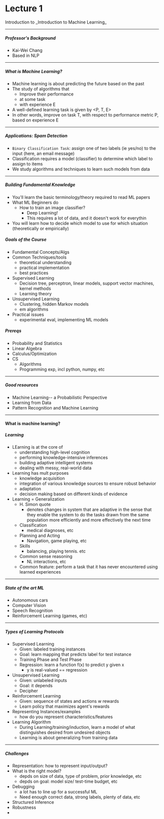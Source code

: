 <h1>Lecture 1</h1>
Introduction to _Introduction to Machine Learning_

---

<h5>Professor's Background</h5>

  * Kai-Wei Chang
  * Based in NLP

---

<h5>What is Machine Learning?</h5>

  * Machine learning is about predicting the future based on the past
  * The study of algorithms that
    - Improve their performance
    - at some task
    - with experience E
  * A well-defined learning task is given by <P, T, E>
  * In other words, improve on task T, with respect to performance metric P, based on experience E

---

<h5>Applications: Spam Detection</h5>

  * `Binary Classification Task`: assign one of two labels (ie yes/no) to the input (here, an email message)
  * Classification requires a model (classifier) to determine which label to assign to items
  * We study algorithms and techniques to learn such models from data

---

<h5>Building Fundamental Knowledge</h5>

  * You'll learn the basic terminology/theory required to read ML papers
  * What ML Beginners do
      - How to train an image classifier?
          + Deep Learning!
          + This requires a lot of data, and it doesn't work for everythin
  * You will learn how to decide which model to use for which situation (theoretically or empirically)

<h5>Goals of the Course</h5>

  * Fundamental Concepts/Algs
  * Common Techniques/tools
      - theoretical understanding
      - practical implementation
      - best practices
  * Supervised Learning
      - Decision tree, perceptron, linear models, support vector machines, kernel methods
      - Learning theory
  * Unsupervised Learning
      - Clustering, hidden Markov models
      - em algorithms
  * Practical issues
      - experimental eval, implementing ML models

<h5>Prereqs</h5> 

  * Probability and Statistics
  * Linear Algebra
  * Calculus/Optimization
  * CS
      - Algorithms
      - Programming exp, incl python, numpy, etc

---

<h5>Good resources</h5>

  * Machine Learning-- a Probabilistic Perspective
  * Learning from Data
  * Pattern Recognition and Machine Learning

---

<h4>What is machine learning?</h4>

<h5>Learning</h5>

  * LEarning is at the core of
      - understanding high-level cognition
      - performing knowledge-intensive inferences
      - building adaptive intelligent systems
      - dealing with messy, real-world data
  * Learning has mult purposes
      - knowledge acquisition
      - integration of various knowledge sources to ensure robust behavior
      - adaptation
      - decision making based on different kinds of evidence
  * Learning = Generalization
      - H. Simon quote
          + denotes changes in system that are adaptive in the sense that they enable the system to do the tasks drawn from the same population more efficiently and more effectively the next time
      - Classification
          + medical diagnoses, etc
      - Planning and Acting
          + Navigation, game playing, etc
      - Skills
          + balancing, playing tennis. etc
      - Common sense reasoning
          + NL interactions, etc
      - Common feature: perform a task that it has never encountered using learned experiences

---


<h5>State of the art ML</h5>

  * Autonomous cars
  * Computer Vision
  * Speech Recognition
  * Reinforcement Learning (games, etc) 


---

<h5>Types of Learning Protocols</h5>

  * Supervised Learning
      - Given: labeled training instances
      - Goal: learn mapping that predicts label for test instance
      - Training Phase and Test Phase
      - Regression: learn a function f(x) to predict y given x
          + y is real-valued == regression
  * Unsupervised Learning
      - Given: unlabeled inputs
      - Goal: it depends
      - Decipher
  * Reinforcement Learning
      - Given: sequence of states and actions w rewards
      - Learn policy that maximizes agent's rewards
  * Representing Instances/examples
      - how do you represent characteristics/features
  * Learning Algorithm
      - During Learning/training/induction, learn a model of what distinguishes desired from undesired objects
      - Learning is about generalizing from training data

---


<h5>Challenges</h5>

  * Representation: how to represent input/output?
  * What is the right model?
      - depds on size of data, type of problem, prior knowledge, etc
      - depds on goal: model size/ test-time budget, etc
  * Debugging
      - a lot has to line up for a successful ML
      - Need enough correct data, strong labels, plenty of data, etc
  * Structured Inference
  * Robustness
  * 
